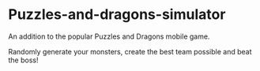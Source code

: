 # Puzzles-and-dragons-simulator

An addition to the popular Puzzles and Dragons mobile game.

Randomly generate your monsters, create the best team possible and beat the boss!
